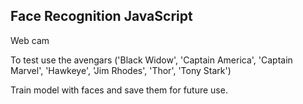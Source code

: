 ## Face Recognition JavaScript
Web cam

To test use the avengars ('Black Widow', 'Captain America', 'Captain Marvel', 'Hawkeye', 'Jim Rhodes', 'Thor', 'Tony Stark')

Train model with faces and save them for future use.
